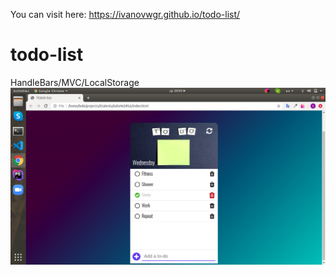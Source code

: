 You can visit here:  https://ivanovwgr.github.io/todo-list/
# todo-list
HandleBars/MVC/LocalStorage
![alt text](images/todoScreen.png)
